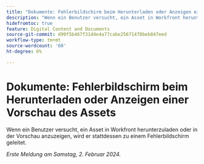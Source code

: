 ```yaml
---
title: "Dokumente: Fehlerbildschirm beim Herunterladen oder Anzeigen einer Vorschau des Assets"
description: "Wenn ein Benutzer versucht, ein Asset in Workfront herunterzuladen oder in der Vorschau anzuzeigen, wird er stattdessen zu einem Fehlerbildschirm geleitet."
hidefromtoc: true
feature: Digital Content and Documents
source-git-commit: d99f5b467f31d4e4a77cabe25671470beb847eed
workflow-type: tm+mt
source-wordcount: '60'
ht-degree: 6%

---
```



# Dokumente: Fehlerbildschirm beim Herunterladen oder Anzeigen einer Vorschau des Assets

Wenn ein Benutzer versucht, ein Asset in Workfront herunterzuladen oder in der Vorschau anzuzeigen, wird er stattdessen zu einem Fehlerbildschirm geleitet.

_Erste Meldung am Samstag, 2. Februar 2024._

